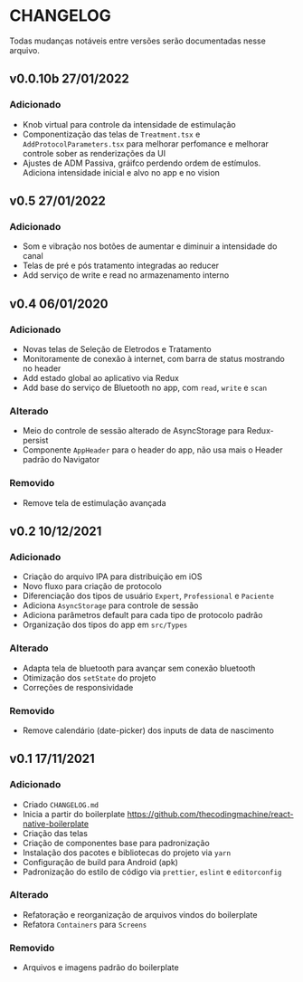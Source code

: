 # CHANGELOG

Todas mudanças notáveis entre versões serão documentadas nesse arquivo.

## v0.0.10b 27/01/2022

### Adicionado

- Knob virtual para controle da intensidade de estimulação
- Componentização das telas de `Treatment.tsx` e `AddProtocolParameters.tsx` para melhorar 
perfomance e melhorar controle sober as renderizações da UI
- Ajustes de ADM Passiva, gráifco perdendo ordem de estímulos. Adiciona intensidade
inicial e alvo no app e no vision

## v0.5 27/01/2022

### Adicionado

- Som e vibração nos botões de aumentar e diminuir a intensidade do canal
- Telas de pré e pós tratamento integradas ao reducer
- Add serviço de write e read no armazenamento interno

## v0.4 06/01/2020

### Adicionado

- Novas telas de Seleção de Eletrodos e Tratamento
- Monitoramente de conexão à internet, com barra de status mostrando no header
- Add estado global ao aplicativo via Redux
- Add base do serviço de Bluetooth no app, com `read`, `write` e `scan`

### Alterado

- Meio do controle de sessão alterado de AsyncStorage para Redux-persist
- Componente `AppHeader` para o header do app, não usa mais o Header padrão do Navigator

### Removido

- Remove tela de estimulação avançada

## v0.2 10/12/2021

### Adicionado

- Criação do arquivo IPA para distribuição em iOS
- Novo fluxo para criação de protocolo
- Diferenciação dos tipos de usuário `Expert`, `Professional` e `Paciente`
- Adiciona `AsyncStorage` para controle de sessão
- Adiciona parâmetros default para cada tipo de protocolo padrão
- Organização dos tipos do app em `src/Types`

### Alterado

- Adapta tela de bluetooth para avançar sem conexão bluetooth
- Otimização dos `setState` do projeto
- Correções de responsividade

### Removido

- Remove calendário (date-picker) dos inputs de data de nascimento

## v0.1 17/11/2021

### Adicionado

- Criado `CHANGELOG.md`
- Inicia a partir do boilerplate https://github.com/thecodingmachine/react-native-boilerplate 
- Criação das telas
- Criação de componentes base para padronização
- Instalação dos pacotes e bibliotecas do projeto via `yarn`
- Configuração de build para Android (apk)
- Padronização do estilo de código via `prettier`, `eslint` e `editorconfig`

### Alterado

- Refatoração e reorganização de arquivos vindos do boilerplate
- Refatora `Containers` para `Screens`

### Removido

- Arquivos e imagens padrão do boilerplate
